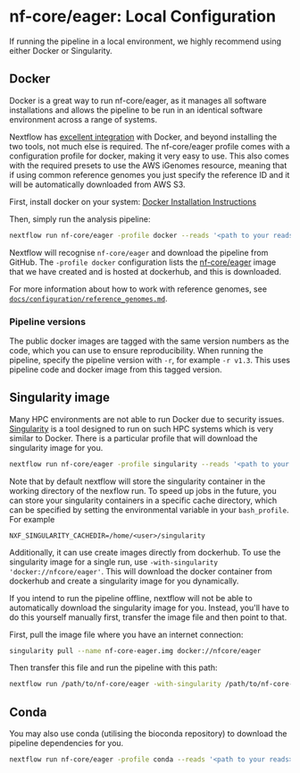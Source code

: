 # nf-core/eager: Local Configuration

If running the pipeline in a local environment, we highly recommend using either Docker or Singularity.

## Docker
Docker is a great way to run nf-core/eager, as it manages all software installations and allows the pipeline to be run in an identical software environment across a range of systems.

Nextflow has [excellent integration](https://www.nextflow.io/docs/latest/docker.html) with Docker, and beyond installing the two tools, not much else is required. The nf-core/eager profile comes with a configuration profile for docker, making it very easy to use. This also comes with the required presets to use the AWS iGenomes resource, meaning that if using common reference genomes you just specify the reference ID and it will be automatically downloaded from AWS S3.

First, install docker on your system: [Docker Installation Instructions](https://docs.docker.com/engine/installation/)

Then, simply run the analysis pipeline:
```bash
nextflow run nf-core/eager -profile docker --reads '<path to your reads>' --pairedEnd
```

Nextflow will recognise `nf-core/eager` and download the pipeline from GitHub. The `-profile docker` configuration lists the [nf-core/eager](https://hub.docker.com/r/nfcore/eager/) image that we have created and is hosted at dockerhub, and this is downloaded.

For more information about how to work with reference genomes, see [`docs/configuration/reference_genomes.md`](docs/configuration/reference_genomes.md).

### Pipeline versions
The public docker images are tagged with the same version numbers as the code, which you can use to ensure reproducibility. When running the pipeline, specify the pipeline version with `-r`, for example `-r v1.3`. This uses pipeline code and docker image from this tagged version.


## Singularity image
Many HPC environments are not able to run Docker due to security issues. [Singularity](http://singularity.lbl.gov/) is a tool designed to run on such HPC systems which is very similar to Docker. There is a particular profile that will download the singularity image for you.

```bash
nextflow run nf-core/eager -profile singularity --reads '<path to your reads>' --pairedEnd
```
Note that by default nextflow will store the singularity container in the working directory of the nexflow run. To speed up jobs in the future, you can store your singularity containers in a specific cache directory, which can be specified by setting the environmental variable in your `bash_profile`. For example

```
NXF_SINGULARITY_CACHEDIR=/home/<user>/singularity
```

Additionally, it can use create images directly from dockerhub. To use the singularity image for a single run, use `-with-singularity 'docker://nfcore/eager'`. This will download the docker container from dockerhub and create a singularity image for you dynamically.

If you intend to run the pipeline offline, nextflow will not be able to automatically download the singularity image for you. Instead, you'll have to do this yourself manually first, transfer the image file and then point to that.

First, pull the image file where you have an internet connection:

```bash
singularity pull --name nf-core-eager.img docker://nfcore/eager
```

Then transfer this file and run the pipeline with this path:

```bash
nextflow run /path/to/nf-core/eager -with-singularity /path/to/nf-core-eager.img --reads --pairedEnd
```

## Conda

You may also use conda (utilising the bioconda repository) to download the pipeline dependencies for you.

```bash
nextflow run nf-core/eager -profile conda --reads '<path to your reads>' --pairedEnd
```


